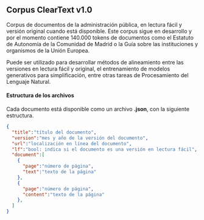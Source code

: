 
## Corpus ClearText v1.0

Corpus de documentos de la administración pública, en lectura fácil y versión original cuando está disponible. Este corpus sigue en desarrollo y por el momento contiene 140.000 tokens de documentos como el Estatuto de Autonomía de la Comunidad de Madrid o la Guía sobre las instituciones y organismos de la Unión Europea.

Puede ser utilizado para desarrollar métodos de alineamiento entre las versiones en lectura fácil y original, el entrenamiento de modelos generativos para simplificación, entre otras tareas de Procesamiento del Lenguaje Natural.


#### Estructura de los archivos

Cada documento está disponible como un archivo **.json**, con la siguiente estructura.

```json
{
  "title":"título del documento",
  "version":"mes y año de la versión del documento",
  "url":"localización en línea del documento",
  "lf":"bool: indica si el documento es una versión en lectura fácil",
  "document":[
    {
      "page":"número de página",
      "text":"texto de la página"
    },
    {
      "page":"número de página",
      "content":"texto de la página"
    },
  ]
}
```

